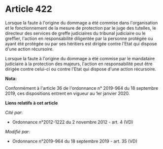 # Article 422

Lorsque la faute à l'origine du dommage a été commise dans l'organisation et le fonctionnement de la mesure de protection par
le juge des tutelles, le directeur des services de greffe judiciaires du tribunal judiciaire ou le greffier, l'action en
responsabilité diligentée par la personne protégée ou ayant été protégée ou par ses héritiers est dirigée contre l'Etat qui
dispose d'une action récursoire.

Lorsque la faute à l'origine du dommage a été commise par le mandataire judiciaire à la protection des majeurs, l'action en
responsabilité peut être dirigée contre celui-ci ou contre l'Etat qui dispose d'une action récursoire.

**Nota:**

Conformément à l'article 36 de l'ordonnance n° 2019-964 du 18 septembre 2019, ces dispositions entrent en vigueur au 1er
janvier 2020.

**Liens relatifs à cet article**

_Cité par_:

  - Ordonnance n°2012-1222 du 2 novembre 2012 - art. 4 (VD)

_Modifié par_:

  - Ordonnance n°2019-964 du 18 septembre 2019 - art. 35 (VD)
